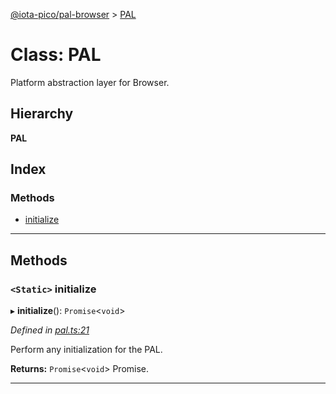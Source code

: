 [@iota-pico/pal-browser](../README.md) > [PAL](../classes/pal.md)

# Class: PAL

Platform abstraction layer for Browser.

## Hierarchy

**PAL**

## Index

### Methods

* [initialize](pal.md#initialize)

---

## Methods

<a id="initialize"></a>

### `<Static>` initialize

▸ **initialize**(): `Promise`<`void`>

*Defined in [pal.ts:21](https://github.com/iota-pico/pal-browser/blob/3b3dea6/src/pal.ts#L21)*

Perform any initialization for the PAL.

**Returns:** `Promise`<`void`>
Promise.

___

